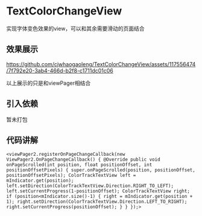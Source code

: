 # TextColorChangeView
实现字体变色效果的view，可以和其余需要滑动的页面结合
## 效果展示
https://github.com/cjwhaogaoleng/TextColorChangeView/assets/117556474/7f792e20-3ab4-466d-b2f8-c1711dc01c06

以上展示的只是和viewPager相结合
## 引入依赖
暂未打包
## 代码讲解
`<viewPager2.registerOnPageChangeCallback(new ViewPager2.OnPageChangeCallback() {
            @Override
            public void onPageScrolled(int position, float positionOffset, int positionOffsetPixels) {
                super.onPageScrolled(position, positionOffset, positionOffsetPixels);
                ColorTrackTextView left = mIndicator.get(position);
                left.setDirection(ColorTrackTextView.Direction.RIGHT_TO_LEFT);
                left.setCurrentProgress(1-positionOffset);
                ColorTrackTextView right;
                if (position<mIndicator.size()-1) {
                    right = mIndicator.get(position + 1);
                    right.setDirection(ColorTrackTextView.Direction.LEFT_TO_RIGHT);
                    right.setCurrentProgress(positionOffset);
                        }
            }
        });>`

